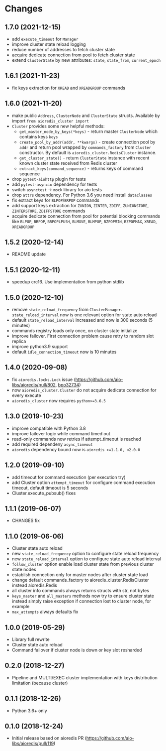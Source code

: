 Changes
=======

1.7.0 (2021-12-15)
------------------

* add `execute_timeout` for `Manager`
* improve cluster state reload logging
* reduce number of addresses to fetch cluster state
* acquire dedicate connection from pool to fetch cluster state
* extend `ClusterState` by new attributes: `state`, `state_from`, `current_epoch`

1.6.1 (2021-11-23)
------------------

* fix keys extraction for `XREAD` and `XREADGROUP` commands

1.6.0 (2021-11-20)
------------------

* make public `Address`, `ClusterNode` and `ClusterState` structs. Available by import `from aioredis_cluster import`
* `Cluster` provides some new helpful methods:
    * `get_master_node_by_keys(*keys)` - return master `ClusterNode` which contains keys `keys`
    * `create_pool_by_addr(addr, **kwargs)` - create connection pool by `addr` and return pool wrapped by `commands_factory` from `Cluster` constructor. By default is `aioredis_cluster.RedisCluster` instance.
    * `get_cluster_state()` - return `ClusterState` instance with recent known cluster state received from Redis cluster
    * `extract_keys(command_sequence)` - returns keys of command sequence
* drop `pytest-aiohttp` plugin for tests
* add `pytest-asyncio` dependency for tests
* switch `asynctest` -> `mock` library for aio tests
* drop `attrs` dependency. For Python 3.6 you need install `dataclasses`
* fix extract keys for `BLPOP`/`BRPOP` commands
* add support keys extraction for `ZUNION`, `ZINTER`, `ZDIFF`, `ZUNIONSTORE`, `ZINTERSTORE`, `ZDIFFSTORE` commands
* acquire dedicate connection from pool for potential blocking commands like `BLPOP`, `BRPOP`, `BRPOPLPUSH`, `BLMOVE`, `BLMPOP`, `BZPOPMIN`, `BZPOPMAX`, `XREAD`, `XREADGROUP`

1.5.2 (2020-12-14)
------------------

* README update

1.5.1 (2020-12-11)
------------------

* speedup crc16. Use implementation from python stdlib

1.5.0 (2020-12-10)
------------------

* remove `state_reload_frequency` from `ClusterManager`. `state_reload_interval` now is one relevant option for state auto reload
* default `state_reload_interval` increased and now is 300 seconds (5 minutes)
* commands registry loads only once, on cluster state initialize
* improve failover. First connection problem cause retry to random slot replica
* improve python3.9 support
* default `idle_connection_timeout` now is 10 minutes

1.4.0 (2020-09-08)
------------------

* fix `aioredis.locks.Lock` issue (https://github.com/aio-libs/aioredis/pull/802, [bpo32734](https://bugs.python.org/issue32734))
* now `aioredis_cluster.Cluster` do not acquire dedicate connection for every execute
* `aioredis_cluster` now requires `python>=3.6.5`

1.3.0 (2019-10-23)
------------------

* improve compatible with Python 3.8
* improve failover logic while command timed out
* read-only commands now retries if attempt_timeout is reached
* add required dependeny `async_timeout`
* `aioredis` dependency bound now is `aioredis >=1.1.0, <2.0.0`

1.2.0 (2019-09-10)
------------------

* add timeout for command execution (per execution try)
* add Cluster option `attempt_timeout` for configure command execution timeout, default timeout is 5 seconds
* Cluster.execute_pubsub() fixes

1.1.1 (2019-06-07)
------------------

* CHANGES fix

1.1.0 (2019-06-06)
------------------

* Cluster state auto reload
* new `state_reload_frequency` option to configure state reload frequency
* new `state_reload_interval` option to configure state auto reload interval
* `follow_cluster` option enable load cluster state from previous cluster state nodes
* establish connection only for master nodes after cluster state load
* change default commands_factory to aioredis_cluster.RedisCluster instead aioredis.Redis
* all cluster info commands always returns structs with str, not bytes
* `keys_master` and `all_masters` methods now try to ensure cluster state instead simply raise exception if connection lost to cluster node, for example
* `max_attempts` always defaults fix

1.0.0 (2019-05-29)
------------------

* Library full rewrite
* Cluster state auto reload
* Command failover if cluster node is down or key slot resharded

0.2.0 (2018-12-27)
------------------

* Pipeline and MULTI/EXEC cluster implementation with keys distribution limitation (because cluster)

0.1.1 (2018-12-26)
------------------

* Python 3.6+ only

0.1.0 (2018-12-24)
------------------

* Initial release based on aioredis PR (https://github.com/aio-libs/aioredis/pull/119)
